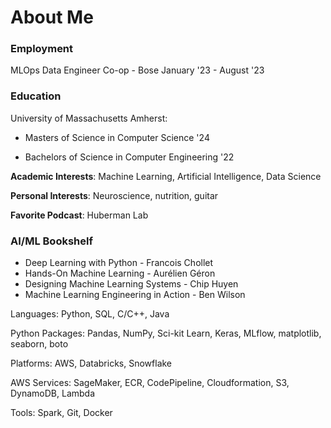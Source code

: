 # About Me

### Employment
  
  MLOps Data Engineer Co-op - Bose  January '23 - August '23

### Education

University of Massachusetts Amherst:

  - Masters of Science in Computer Science '24

  - Bachelors of Science in Computer Engineering '22



**Academic Interests**: Machine Learning, Artificial Intelligence, Data Science

**Personal Interests**: Neuroscience, nutrition, guitar 

**Favorite Podcast**: Huberman Lab


### AI/ML Bookshelf
- Deep Learning with Python - Francois Chollet
- Hands-On Machine Learning - Aurélien Géron
- Designing Machine Learning Systems - Chip Huyen
- Machine Learning Engineering in Action - Ben Wilson


Languages: Python, SQL, C/C++, Java

Python Packages: Pandas, NumPy, Sci-kit Learn, Keras, MLflow, matplotlib, seaborn, boto

Platforms: AWS, Databricks, Snowflake

AWS Services: SageMaker, ECR, CodePipeline, Cloudformation, S3, DynamoDB, Lambda

Tools: Spark, Git, Docker
